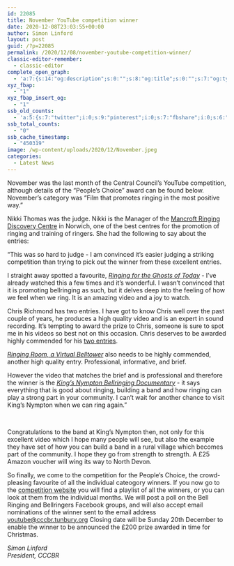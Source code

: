 ```yaml
---
id: 22085
title: November YouTube competition winner
date: 2020-12-08T23:03:55+00:00
author: Simon Linford
layout: post
guid: /?p=22085
permalink: /2020/12/08/november-youtube-competition-winner/
classic-editor-remember:
  - classic-editor
complete_open_graph:
  - 'a:7:{s:14:"og:description";s:0:"";s:8:"og:title";s:0:"";s:7:"og:type";s:0:"";s:12:"twitter:card";s:7:"summary";s:15:"twitter:creator";s:0:"";s:19:"twitter:description";s:0:"";s:8:"og:image";s:5:"22087";}'
xyz_fbap:
  - "1"
xyz_fbap_insert_og:
  - "1"
ssb_old_counts:
  - 'a:5:{s:7:"twitter";i:0;s:9:"pinterest";i:0;s:7:"fbshare";i:0;s:6:"reddit";i:0;s:6:"tumblr";N;}'
ssb_total_counts:
  - "0"
ssb_cache_timestamp:
  - "450319"
image: /wp-content/uploads/2020/12/November.jpeg
categories:
  - Latest News
---
```

November was the last month of the Central Council’s YouTube competition, although details of the “People’s Choice” award can be found below. November’s category was “Film that promotes ringing in the most positive way.”

Nikki Thomas was the judge. Nikki is the Manager of the <a href="https://www.mrdc.org.uk/" target="_blank" rel="noopener noreferrer">Mancroft Ringing Discovery Centre</a> in Norwich, one of the best centres for the promotion of ringing and training of ringers. She had the following to say about the entries:

“This was so hard to judge - I am convinced it’s easier judging a striking competition than trying to pick out the winner from these excellent entries.

I straight away spotted a favourite, <a href="https://youtu.be/lcGgD1jomxE" target="_blank" rel="noopener noreferrer"><em>Ringing for the Ghosts of Today</em></a> - I’ve already watched this a few times and it’s wonderful. I wasn’t convinced that it is promoting bellringing as such, but it delves deep into the feeling of how we feel when we ring. It is an amazing video and a joy to watch.

Chris Richmond has two entries. I have got to know Chris well over the past couple of years, he produces a high quality video and is an expert in sound recording. It’s tempting to award the prize to Chris, someone is sure to spot me in his videos so best not on this occasion. Chris deserves to be awarded highly commended for his <a href="https://youtu.be/ivZthF6ZI3o" target="_blank" rel="noopener noreferrer">two entries</a>.

<a href="https://youtu.be/l0mYK8QQx8w" target="_blank" rel="noopener noreferrer"><em>Ringing Room, a Virtual Belltower</em></a> also needs to be highly commended, another high quality entry. Professional, informative, and brief.

However the video that matches the brief and is professional and therefore the winner is the <a href="https://youtu.be/hMFBgY-_dOE" target="_blank" rel="noopener noreferrer"><em>King’s Nympton Bellringing Documentary</em></a> - it says everything that is good about ringing, building a band and how ringing can play a strong part in your community. I can’t wait for another chance to visit King’s Nympton when we can ring again.”

&nbsp;

Congratulations to the band at King’s Nympton then, not only for this excellent video which I hope many people will see, but also the example they have set of how you can build a band in a rural village which becomes part of the community. I hope they go from strength to strength. A £25 Amazon voucher will wing its way to North Devon.

So finally, we come to the competition for the People’s Choice, the crowd-pleasing favourite of all the individual cateogory winners. If you now go to the <a href="http://www./youtube-competition" target="_blank" rel="noopener noreferrer">competition website</a> you will find a playlist of all the winners, or you can look at them from the individual months. We will post a poll on the Bell Ringing and Bellringers Facebook groups, and will also accept email nominations of the winner sent to the email address youtube@cccbr.tunbury.org Closing date will be Sunday 20th December to enable the winner to be announced the £200 prize awarded in time for Christmas.

_Simon Linford_  
_President, CCCBR_
